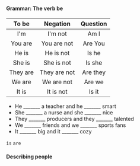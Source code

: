 #### Grammar: The verb be

|To be|Negation|Question|
|:-:|:-:|:-:|
|I'm|I'm not|Am I|
|You are|You are not|Are You|
|He is|He is not|Is he|
|She is |She is  not|Is she |
|They are|They are not|Are they|
|We are |We are  not|Are we |
|It is|It is not|Is it|

- He _______ a teacher and he _______ smart
- She _______ a nurse and she _______ nice
- They _______ producers and they _______ talented
- We _______ friends and we _______ sports fans
- It _______ big and it _______ cozy

`is` `are`

#### Describing people
